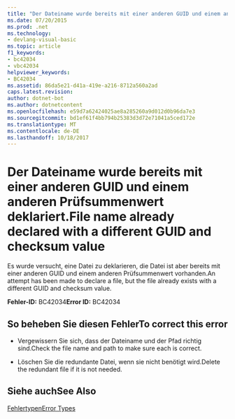 ```yaml
---
title: "Der Dateiname wurde bereits mit einer anderen GUID und einem anderen Prüfsummenwert deklariert."
ms.date: 07/20/2015
ms.prod: .net
ms.technology:
- devlang-visual-basic
ms.topic: article
f1_keywords:
- bc42034
- vbc42034
helpviewer_keywords:
- BC42034
ms.assetid: 86da5e21-d41a-419e-a216-8712a560a2ad
caps.latest.revision: 
author: dotnet-bot
ms.author: dotnetcontent
ms.openlocfilehash: e59d7a62424025ae8a285260a9d012d0b96da7e3
ms.sourcegitcommit: bd1ef61f4bb794b25383d3d72e71041a5ced172e
ms.translationtype: MT
ms.contentlocale: de-DE
ms.lasthandoff: 10/18/2017
---
```

# <a name="file-name-already-declared-with-a-different-guid-and-checksum-value"></a><span data-ttu-id="461c1-102">Der Dateiname wurde bereits mit einer anderen GUID und einem anderen Prüfsummenwert deklariert.</span><span class="sxs-lookup"><span data-stu-id="461c1-102">File name already declared with a different GUID and checksum value</span></span>
<span data-ttu-id="461c1-103">Es wurde versucht, eine Datei zu deklarieren, die Datei ist aber bereits mit einer anderen GUID und einem anderen Prüfsummenwert vorhanden.</span><span class="sxs-lookup"><span data-stu-id="461c1-103">An attempt has been made to declare a file, but the file already exists with a different GUID and checksum value.</span></span>  
  
 <span data-ttu-id="461c1-104">**Fehler-ID:** BC42034</span><span class="sxs-lookup"><span data-stu-id="461c1-104">**Error ID:** BC42034</span></span>  
  
## <a name="to-correct-this-error"></a><span data-ttu-id="461c1-105">So beheben Sie diesen Fehler</span><span class="sxs-lookup"><span data-stu-id="461c1-105">To correct this error</span></span>  
  
-   <span data-ttu-id="461c1-106">Vergewissern Sie sich, dass der Dateiname und der Pfad richtig sind.</span><span class="sxs-lookup"><span data-stu-id="461c1-106">Check the file name and path to make sure each is correct.</span></span>  
  
-   <span data-ttu-id="461c1-107">Löschen Sie die redundante Datei, wenn sie nicht benötigt wird.</span><span class="sxs-lookup"><span data-stu-id="461c1-107">Delete the redundant file if it is not needed.</span></span>  
  
## <a name="see-also"></a><span data-ttu-id="461c1-108">Siehe auch</span><span class="sxs-lookup"><span data-stu-id="461c1-108">See Also</span></span>  
 [<span data-ttu-id="461c1-109">Fehlertypen</span><span class="sxs-lookup"><span data-stu-id="461c1-109">Error Types</span></span>](../../visual-basic/programming-guide/language-features/error-types.md)
